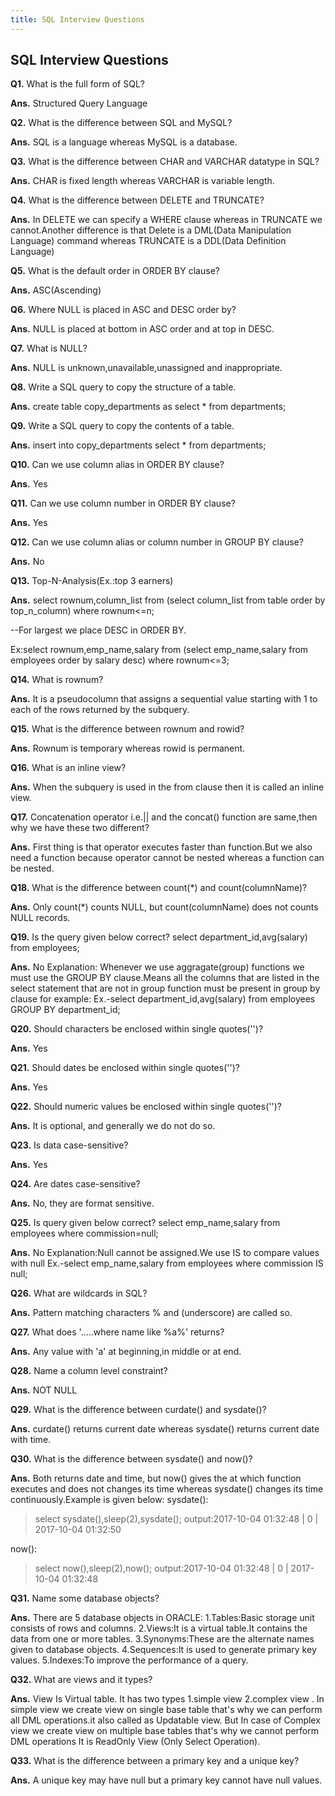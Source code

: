 ```yaml
---
title: SQL Interview Questions
---
```

## SQL Interview Questions

**Q1.** What is the full form of SQL?

**Ans.** Structured Query Language

**Q2.** What is the difference between SQL and MySQL?

**Ans.** SQL is a language whereas MySQL is a database.

**Q3.** What is the difference between CHAR and VARCHAR datatype in SQL?

**Ans.** CHAR is fixed length whereas VARCHAR is variable length.

**Q4.** What is the difference between DELETE and TRUNCATE?

**Ans.** In DELETE we can specify a WHERE clause whereas in TRUNCATE we cannot.Another difference is that Delete is a DML(Data Manipulation Language) command whereas TRUNCATE is a DDL(Data Definition Language) 

**Q5.** What is the default order in ORDER BY clause?

**Ans.** ASC(Ascending)

**Q6.** Where NULL is placed in ASC and DESC order by?

**Ans.** NULL is placed at bottom in ASC order and at top in DESC.

**Q7.** What is NULL?

**Ans.** NULL is unknown,unavailable,unassigned and inappropriate.

**Q8.** Write a SQL query to copy the structure of a table.

**Ans.** create table copy_departments
        as select * from departments;
        
**Q9.** Write a SQL query to copy the contents of a table.

**Ans.** insert into copy_departments
        select * from departments;
 
**Q10.** Can we use column alias in ORDER BY clause?

**Ans.** Yes

**Q11.** Can we use column number in ORDER BY clause?

**Ans.** Yes

**Q12.** Can we use column alias or column number in GROUP BY clause?

**Ans.** No

**Q13.** Top-N-Analysis(Ex.:top 3 earners)

**Ans.** select rownum,column_list
        from (select column_list
              from table order by top_n_column)
        where rownum<=n;

--For largest we place DESC in ORDER BY.

Ex:select rownum,emp_name,salary
   from (select emp_name,salary
         from employees order by salary desc)
   where rownum<=3;
         
**Q14.** What is rownum?

**Ans.** It is a pseudocolumn that assigns a sequential value starting with 1 to each of the rows returned by the subquery.

**Q15.** What is the difference between rownum and rowid?

**Ans.** Rownum is temporary whereas rowid is permanent.

**Q16.** What is an inline view?

**Ans.** When the subquery is used in the from clause then it is called an inline view.

**Q17.** Concatenation operator i.e.|| and the concat() function are same,then why we have these two different?

**Ans.** First thing is that operator executes faster than function.But we also need a function because operator cannot be nested whereas a function can be nested. 

**Q18.** What is the difference between count(*) and count(columnName)?

**Ans.** Only count(*) counts NULL, but count(columnName) does not counts NULL records.

**Q19.** Is the query given below correct?
        select department_id,avg(salary)
        from employees;

**Ans.** No
Explanation: Whenever we use aggragate(group) functions we must use the GROUP BY clause.Means all the columns that are listed in the                  select statement that are not in group function must be present in group by clause for example:
         Ex.-select department_id,avg(salary)
             from employees GROUP BY department_id;
             
**Q20.** Should characters be enclosed within single quotes('')?

**Ans.** Yes

**Q21.** Should dates be enclosed within single quotes('')?

**Ans.** Yes

**Q22.** Should numeric values be enclosed within single quotes('')?

**Ans.** It is optional, and generally we do not do so.

**Q23.** Is data case-sensitive?

**Ans.** Yes

**Q24.** Are dates case-sensitive?

**Ans.** No, they are format sensitive.

**Q25.** Is query given below correct?
        select emp_name,salary
        from employees
        where commission=null;

**Ans.** No
Explanation:Null cannot be assigned.We use IS to compare values with null
       Ex.-select emp_name,salary
           from employees
           where commission IS null;

**Q26.** What are wildcards in SQL?

**Ans.** Pattern matching characters % and (underscore) are called so.

**Q27.** What does '.....where name like %a%' returns?

**Ans.** Any value with 'a' at beginning,in middle or at end.

**Q28.** Name a column level constraint?

**Ans.** NOT NULL

**Q29.** What is the difference between curdate() and sysdate()?

**Ans.** curdate() returns current date whereas sysdate() returns current date with time.

**Q30.** What is the difference between sysdate() and now()?

**Ans.** Both returns date and time, but now() gives the at which function executes and does not changes its time whereas sysdate() changes its time continuously.Example is given below:
sysdate():
>select sysdate(),sleep(2),sysdate();
output:2017-10-04 01:32:48 | 0 | 2017-10-04 01:32:50

now():
>select now(),sleep(2),now();
output:2017-10-04 01:32:48 | 0 | 2017-10-04 01:32:48

**Q31.** Name some database objects?

**Ans.** There are 5 database objects in ORACLE:
1.Tables:Basic storage unit consists of rows and columns.
2.Views:It is a virtual table.It contains the data from one or more tables.
3.Synonyms:These are the alternate names given to database objects.
4.Sequences:It is used to generate primary key values.
5.Indexes:To improve the performance of a query.

**Q32.** What are views and it types?

**Ans.** View Is Virtual table. It has two types 1.simple view 2.complex view . In simple view we create view on single base table that's why we can perform all DML operations.it also called as Updatable view. But In case of Complex view we create view on multiple base tables that's why we cannot perform DML operations It is ReadOnly View (Only Select Operation).

**Q33.** What is the difference between a primary key and a unique key?

**Ans.** A unique key may have null but a primary key cannot have null values.
